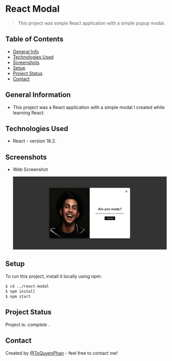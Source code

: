 # React Modal

> This project was simple React application with a simple popup modal.

## Table of Contents
* [General Info](#general-information)
* [Technologies Used](#technologies-used)
* [Screenshots](#screenshots)
* [Setup](#setup)
* [Project Status](#project-status)
* [Contact](#contact)

## General Information
- This project was a React application with a simple modal I created while learning React.

## Technologies Used
- React - version 18.2.

## Screenshots
- Web Screenshot
  
    ![Project screenshot](./public/images/screenshot.png)

## Setup
To run this project, install it locally using npm:

```
$ cd ../react-modal
$ npm install
$ npm start
```

## Project Status
Project is: _complete_ .


## Contact
Created by [@ToQuyenPhan](https://www.facebook.com/profile.php?id=100006321400254) - feel free to contact me!
